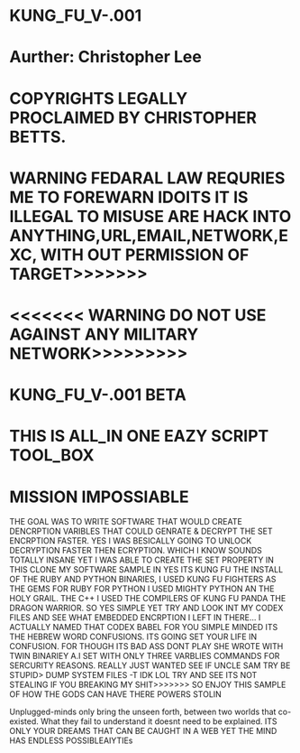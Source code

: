 # KUNG_FU_V-.001
 # Aurther: Christopher Lee
 # COPYRIGHTS LEGALLY PROCLAIMED BY CHRISTOPHER BETTS.
 # WARNING FEDARAL LAW REQURIES ME TO FOREWARN IDOITS IT IS ILLEGAL TO MISUSE ARE HACK INTO ANYTHING,URL,EMAIL,NETWORK,EXC, WITH OUT PERMISSION OF TARGET>>>>>>>
 # <<<<<<< WARNING DO NOT USE AGAINST ANY MILITARY NETWORK>>>>>>>>>
# KUNG_FU_V-.001 BETA
# THIS IS ALL_IN ONE EAZY SCRIPT TOOL_BOX
# MISSION IMPOSSIABLE
 THE GOAL WAS TO WRITE SOFTWARE THAT WOULD CREATE DENCRPTION VARIBLES THAT COULD GENRATE & DECRYPT THE SET ENCRPTION FASTER. YES I WAS BESICALLY GOING TO UNLOCK DECRYPTION FASTER THEN ECRYPTION. WHICH I KNOW SOUNDS TOTALLY INSANE YET I WAS ABLE TO CREATE THE SET PROPERTY IN THIS CLONE MY SOFTWARE  SAMPLE IN YES ITS KUNG FU THE INSTALL OF THE RUBY AND PYTHON BINARIES, I USED KUNG FU FIGHTERS AS THE GEMS FOR RUBY FOR PYTHON I USED MIGHTY PYTHON AN THE HOLY GRAIL. THE C++ I USED THE COMPILERS OF KUNG FU PANDA THE DRAGON WARRIOR. SO YES SIMPLE YET TRY AND LOOK INT MY CODEX FILES AND SEE WHAT EMBEDDED ENCRPTION I LEFT IN THERE... I ACTUALLY NAMED THAT CODEX BABEL FOR YOU SIMPLE MINDED ITS THE HEBREW WORD CONFUSIONS. ITS GOING SET YOUR LIFE IN CONFUSION. FOR THOUGH ITS BAD ASS DONT PLAY SHE WROTE WITH TWIN BINARIEY A.I
 SET WITH ONLY THREE VARBLIES COMMANDS FOR SERCURITY REASONS. REALLY JUST WANTED SEE IF UNCLE SAM TRY BE STUPID> DUMP SYSTEM FILES -T IDK LOL TRY AND SEE ITS NOT STEALING IF YOU BREAKING MY SHIT>>>>>>>
 SO ENJOY THIS SAMPLE OF HOW THE GODS CAN HAVE THERE POWERS STOLIN
 
Unplugged-minds only bring the unseen forth, between two worlds that co-existed. What they fail to understand it doesnt need to be explained. ITS ONLY YOUR DREAMS THAT CAN BE CAUGHT IN A WEB YET THE MIND HAS ENDLESS POSSIBLEAIYTIEs
